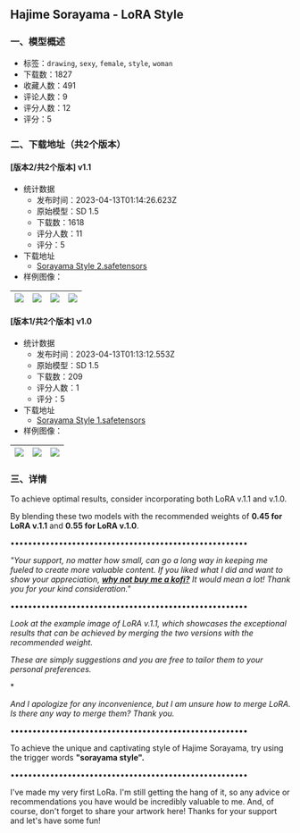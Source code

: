 ## Hajime Sorayama - LoRA Style
### 一、模型概述

- 标签：`drawing`, `sexy`, `female`, `style`, `woman`
- 下载数：1827
- 收藏人数：491
- 评论人数：9
- 评分人数：12
- 评分：5

### 二、下载地址（共2个版本）

#### [版本2/共2个版本] v1.1

- 统计数据
  - 发布时间：2023-04-13T01:14:26.623Z
  - 原始模型：SD 1.5
  - 下载数：1618
  - 评分人数：11
  - 评分：5
- 下载地址
  - [Sorayama Style 2.safetensors](https://civitai.com/api/download/models/44168)
- 样例图像：

| <img src="https://image.civitai.com/xG1nkqKTMzGDvpLrqFT7WA/62300d44-79e0-4448-8d90-68a0d766ca00/width=450/482066.jpeg" /> | <img src="https://image.civitai.com/xG1nkqKTMzGDvpLrqFT7WA/24d2059e-dad6-4594-f680-f24804ce5000/width=450/482068.jpeg" /> | <img src="https://image.civitai.com/xG1nkqKTMzGDvpLrqFT7WA/53b4eb9e-9072-40e2-78cd-dc40e1726e00/width=450/482067.jpeg" /> | <img src="https://image.civitai.com/xG1nkqKTMzGDvpLrqFT7WA/defc5f93-3590-44b6-7fc6-e3e851c47d00/width=450/482264.jpeg" /> |
| ---- | ---- | ---- | ---- |

#### [版本1/共2个版本] v1.0

- 统计数据
  - 发布时间：2023-04-13T01:13:12.553Z
  - 原始模型：SD 1.5
  - 下载数：209
  - 评分人数：1
  - 评分：5
- 下载地址
  - [Sorayama Style 1.safetensors](https://civitai.com/api/download/models/44165)
- 样例图像：

| <img src="https://image.civitai.com/xG1nkqKTMzGDvpLrqFT7WA/4dc56dce-63d5-4920-35e1-775a6ee27400/width=450/482018.jpeg" /> | <img src="https://image.civitai.com/xG1nkqKTMzGDvpLrqFT7WA/3bfeabd3-5013-4f12-6151-1c1d34a24000/width=450/482019.jpeg" /> | <img src="https://image.civitai.com/xG1nkqKTMzGDvpLrqFT7WA/26e618c5-3f83-486a-7b59-02c98fa2a900/width=450/482017.jpeg" /> |
| ---- | ---- | ---- |


### 三、详情
<p>To achieve optimal results, consider incorporating both LoRA v.1.1 and v.1.0.</p><p>By blending these two models with the recommended weights of <strong>0.45 for LoRA v.1.1</strong> and <strong>0.55 for LoRA v.1.0</strong>.</p><p>••••••••••••••••••••••••••••••••••••••••••••••••••••••</p><p><em>"Your support, no matter how small, can go a long way in keeping me fueled to create more valuable content. If you liked what I did and want to show your appreciation, </em><a rel="ugc" href="https://ko-fi.com/sevunx"><strong><em>why not buy me a kofi?</em></strong></a><em> It would mean a lot! Thank you for your kind consideration."</em></p><p>••••••••••••••••••••••••••••••••••••••••••••••••••••••</p><p><em>Look at the example image of LoRA v.1.1, which showcases the exceptional results that can be achieved by merging the two versions with the recommended weight.</em></p><p><em>These are simply suggestions and you are free to tailor them to your personal preferences.</em></p><p>*</p><p><em>And I apologize for any inconvenience, but I am unsure how to merge LoRA. Is there any way to merge them? Thank you.</em></p><p>••••••••••••••••••••••••••••••••••••••••••••••••••••••</p><p>To achieve the unique and captivating style of Hajime Sorayama, try using the trigger words <strong>"sorayama style".</strong></p><p>••••••••••••••••••••••••••••••••••••••••••••••••••••••</p><p>I've made my very first LoRa. I'm still getting the hang of it, so any advice or recommendations you have would be incredibly valuable to me. And, of course, don't forget to share your artwork here! Thanks for your support and let's have some fun!</p>